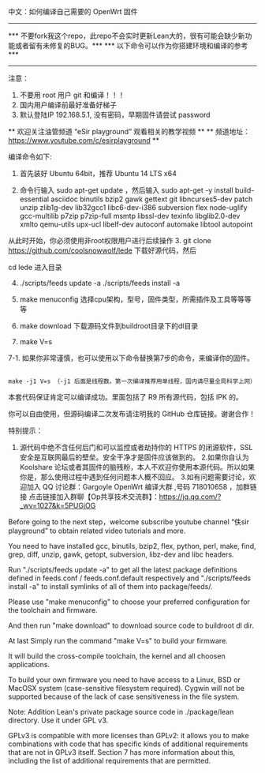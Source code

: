 中文：如何编译自己需要的 OpenWrt 固件
___
*** 不要fork我这个repo，此repo不会实时更新Lean大的，很有可能会缺少新功能或者留有未修复的BUG。***
*** 以下命令可以作为你搭建环境和编译的参考***
___
注意：
1. 不要用 root 用户 git 和编译！！！
2. 国内用户编译前最好准备好梯子
3. 默认登陆IP 192.168.5.1, 没有密码，早期固件请尝试 password

** 欢迎关注油管频道 “eSir playground” 观看相关的教学视频 **
** 频道地址：https://www.youtube.com/c/esirplayground **

编译命令如下:

1. 首先装好 Ubuntu 64bit，推荐  Ubuntu  14 LTS x64

2. 命令行输入 sudo apt-get update ，然后输入
sudo apt-get -y install build-essential asciidoc binutils bzip2 gawk gettext git libncurses5-dev patch unzip zlib1g-dev lib32gcc1 libc6-dev-i386 subversion flex node-uglify gcc-multilib p7zip p7zip-full msmtp libssl-dev texinfo libglib2.0-dev xmlto qemu-utils upx-ucl libelf-dev autoconf automake libtool autopoint

从此时开始，你必须使用非root权限用户进行后续操作
3. git clone https://github.com/coolsnowwolf/lede 下载好源代码，然后 
   
   cd lede 进入目录

4. ./scripts/feeds update -a 
   ./scripts/feeds install -a
   
5.   make menuconfig 选择cpu架构，型号，固件类型，所需插件及工具等等等等

6.   make download 下载源码文件到buildroot目录下的dl目录

7.   make V=s

7-1. 如果你非常谨慎，也可以使用以下命令替换第7步的命令，来编译你的固件。

     make -j1 V=s （-j1 后面是线程数。第一次编译推荐用单线程，国内请尽量全局科学上网）

本套代码保证肯定可以编译成功。里面包括了 R9 所有源代码，包括 IPK 的。

你可以自由使用，但源码编译二次发布请注明我的 GitHub 仓库链接。谢谢合作！

特别提示：
1. 源代码中绝不含任何后门和可以监控或者劫持你的 HTTPS 的闭源软件，SSL 安全是互联网最后的壁垒。安全干净才是固件应该做到的。
2.如果你自认为 Koolshare 论坛或者其固件的脑残粉，本人不欢迎你使用本源代码。所以如果你是，那么使用过程中遇到任何问题本人概不回应。
3.如有问题需要讨论，欢迎加入 QQ 讨论群：Gargoyle OpenWrt 编译大群 ,号码 718010658 ，加群链接 点击链接加入群聊【Op共享技术交流群】：https://jq.qq.com/?_wv=1027&k=5PUGjOG

Before going to the next step，welcome subscribe youtube channel “佚sir playground” to obtain related video tutorials and more.

You need to have installed gcc, binutils, bzip2, flex, python, perl, make,
find, grep, diff, unzip, gawk, getopt, subversion, libz-dev and libc headers.

Run "./scripts/feeds update -a" to get all the latest package definitions
defined in feeds.conf / feeds.conf.default respectively
and "./scripts/feeds install -a" to install symlinks of all of them into
package/feeds/.

Please use "make menuconfig" to choose your preferred configuration for the toolchain and firmware.

And then run "make download" to download source code to buildroot dl dir.

At last Simply run the command "make V=s" to build your firmware.

It will build the cross-compile toolchain, the kernel and all choosen applications.

To build your own firmware you need to have access to a Linux, BSD or MacOSX system
(case-sensitive filesystem required). Cygwin will not be supported because of
the lack of case sensitiveness in the file system.



Note: Addition Lean's private package source code in ./package/lean directory. Use it under GPL v3.

GPLv3 is compatible with more licenses than GPLv2: 
it allows you to make combinations with code that has specific kinds of additional requirements that are not in GPLv3 itself. 
Section 7 has more information about this, including the list of additional requirements that are permitted.
